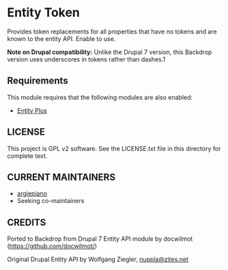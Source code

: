 
Entity Token
============

Provides token replacements for all properties that have no tokens and are
known to the entity API. Enable to use.

**Note on Drupal compatibility:** Unlike the Drupal 7 version, this Backdrop
version uses underscores in tokens rather than dashes.1


Requirements
------------

This module requires that the following modules are also enabled:

- [Entity Plus](https://backdropcms.org/project/entity_plus)


LICENSE
---------------    

This project is GPL v2 software. See the LICENSE.txt file in this directory 
for complete text.

CURRENT MAINTAINERS
---------------    

- [argiepiano](https://github.com/argiepiano)
- Seeking co-maintainers

CREDITS   
--------------- 

Ported to Backdrop from Drupal 7 Entity API module 
by docwilmot (https://github.com/docwilmot/) 

Original Drupal Entity API by Wolfgang Ziegler, nuppla@zites.net
